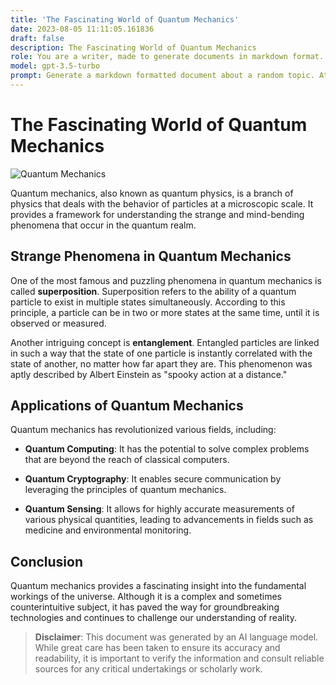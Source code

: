 ```yaml
---
title: 'The Fascinating World of Quantum Mechanics'
date: 2023-08-05 11:11:05.161836
draft: false
description: The Fascinating World of Quantum Mechanics
role: You are a writer, made to generate documents in markdown format. It is very important that all of the documents you generate are in valid markdown format.
model: gpt-3.5-turbo
prompt: Generate a markdown formatted document about a random topic. At the bottom, include a disclaimer explaining that the document was generated by you. The first line of the document should be the title. Make sure that the entire document is in proper markdown format, using a mix of various tags to make the document visually appealing.
---
```


# The Fascinating World of Quantum Mechanics

![Quantum Mechanics](https://images.unsplash.com/photo-1530718443178-8f69a6e9b3e8)

Quantum mechanics, also known as quantum physics, is a branch of physics that deals with the behavior of particles at a microscopic scale. It provides a framework for understanding the strange and mind-bending phenomena that occur in the quantum realm.

## Strange Phenomena in Quantum Mechanics

One of the most famous and puzzling phenomena in quantum mechanics is called **superposition**. Superposition refers to the ability of a quantum particle to exist in multiple states simultaneously. According to this principle, a particle can be in two or more states at the same time, until it is observed or measured.

Another intriguing concept is **entanglement**. Entangled particles are linked in such a way that the state of one particle is instantly correlated with the state of another, no matter how far apart they are. This phenomenon was aptly described by Albert Einstein as "spooky action at a distance."

## Applications of Quantum Mechanics

Quantum mechanics has revolutionized various fields, including:

- **Quantum Computing**: It has the potential to solve complex problems that are beyond the reach of classical computers.

- **Quantum Cryptography**: It enables secure communication by leveraging the principles of quantum mechanics.

- **Quantum Sensing**: It allows for highly accurate measurements of various physical quantities, leading to advancements in fields such as medicine and environmental monitoring.

## Conclusion

Quantum mechanics provides a fascinating insight into the fundamental workings of the universe. Although it is a complex and sometimes counterintuitive subject, it has paved the way for groundbreaking technologies and continues to challenge our understanding of reality.

> **Disclaimer**: This document was generated by an AI language model. While great care has been taken to ensure its accuracy and readability, it is important to verify the information and consult reliable sources for any critical undertakings or scholarly work.